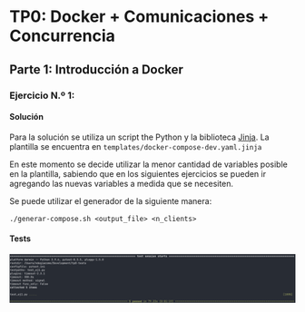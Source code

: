 # TP0: Docker + Comunicaciones + Concurrencia

## Parte 1: Introducción a Docker

### Ejercicio N.º 1:

#### Solución

Para la solución se utiliza un script the Python y la biblioteca [Jinja](https://jinja.palletsprojects.com/en/stable/).
La plantilla se encuentra en `templates/docker-compose-dev.yaml.jinja`

En este momento se decide utilizar la menor cantidad de variables posible en la plantilla, sabiendo que en los
siguientes ejercicios se pueden ir agregando las nuevas variables a medida que se necesiten.

Se puede utilizar el generador de la siguiente manera:

```
./generar-compose.sh <output_file> <n_clients>
```

#### Tests

![img.png](.assets/img.png)
